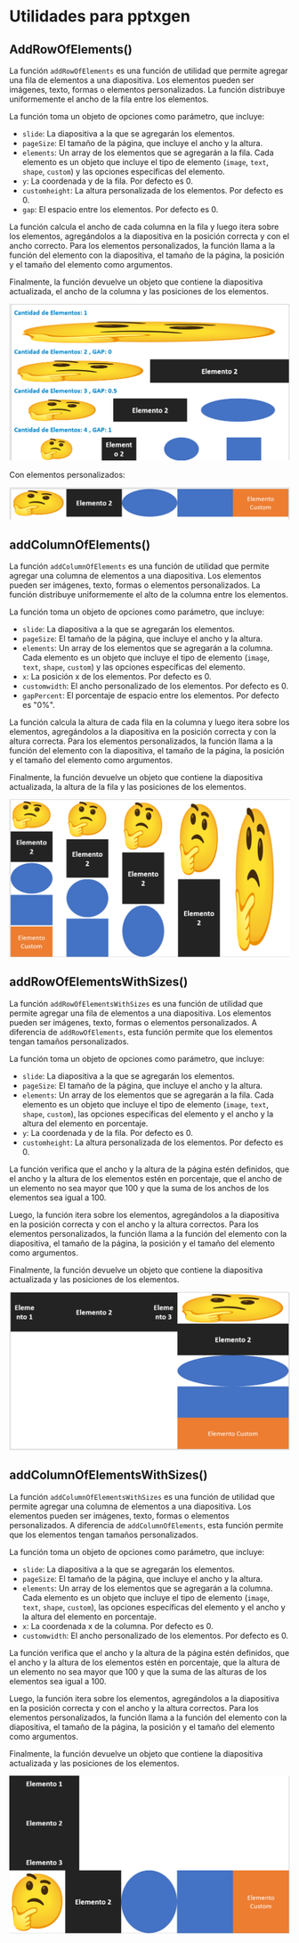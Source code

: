 # Utilidades para pptxgen

## AddRowOfElements()

La función `addRowOfElements` es una función de utilidad que permite agregar una fila de elementos a una diapositiva. Los elementos pueden ser imágenes, texto, formas o elementos personalizados. La función distribuye uniformemente el ancho de la fila entre los elementos.

La función toma un objeto de opciones como parámetro, que incluye:

- `slide`: La diapositiva a la que se agregarán los elementos.
- `pageSize`: El tamaño de la página, que incluye el ancho y la altura.
- `elements`: Un array de los elementos que se agregarán a la fila. Cada elemento es un objeto que incluye el tipo de elemento (`image`, `text`, `shape`, `custom`) y las opciones específicas del elemento.
- `y`: La coordenada y de la fila. Por defecto es 0.
- `customheight`: La altura personalizada de los elementos. Por defecto es 0.
- `gap`: El espacio entre los elementos. Por defecto es 0.

La función calcula el ancho de cada columna en la fila y luego itera sobre los elementos, agregándolos a la diapositiva en la posición correcta y con el ancho correcto. Para los elementos personalizados, la función llama a la función del elemento con la diapositiva, el tamaño de la página, la posición y el tamaño del elemento como argumentos.

Finalmente, la función devuelve un objeto que contiene la diapositiva actualizada, el ancho de la columna y las posiciones de los elementos.

<div align="center">
  <img src="./examples/1.png" />
</div>

Con elementos personalizados:

<div align="center">
  <img src="./examples/2.png" />
</div>

## addColumnOfElements()

La función `addColumnOfElements` es una función de utilidad que permite agregar una columna de elementos a una diapositiva. Los elementos pueden ser imágenes, texto, formas o elementos personalizados. La función distribuye uniformemente el alto de la columna entre los elementos.

La función toma un objeto de opciones como parámetro, que incluye:

- `slide`: La diapositiva a la que se agregarán los elementos.
- `pageSize`: El tamaño de la página, que incluye el ancho y la altura.
- `elements`: Un array de los elementos que se agregarán a la columna. Cada elemento es un objeto que incluye el tipo de elemento (`image`, `text`, `shape`, `custom`) y las opciones específicas del elemento.
- `x`: La posición x de los elementos. Por defecto es 0.
- `customwidth`: El ancho personalizado de los elementos. Por defecto es 0.
- `gapPercent`: El porcentaje de espacio entre los elementos. Por defecto es "0%".

La función calcula la altura de cada fila en la columna y luego itera sobre los elementos, agregándolos a la diapositiva en la posición correcta y con la altura correcta. Para los elementos personalizados, la función llama a la función del elemento con la diapositiva, el tamaño de la página, la posición y el tamaño del elemento como argumentos.

Finalmente, la función devuelve un objeto que contiene la diapositiva actualizada, la altura de la fila y las posiciones de los elementos.

<div align="center">
  <img src="./examples/3.png" />
</div>

## addRowOfElementsWithSizes()

La función `addRowOfElementsWithSizes` es una función de utilidad que permite agregar una fila de elementos a una diapositiva. Los elementos pueden ser imágenes, texto, formas o elementos personalizados. A diferencia de `addRowOfElements`, esta función permite que los elementos tengan tamaños personalizados.

La función toma un objeto de opciones como parámetro, que incluye:

* `slide`: La diapositiva a la que se agregarán los elementos.
* `pageSize`: El tamaño de la página, que incluye el ancho y la altura.
* `elements`: Un array de los elementos que se agregarán a la fila. Cada elemento es un objeto que incluye el tipo de elemento (`image`, `text`, `shape`, `custom`), las opciones específicas del elemento y el ancho y la altura del elemento en porcentaje.
* `y`: La coordenada y de la fila. Por defecto es 0.
* `customheight`: La altura personalizada de los elementos. Por defecto es 0.

La función verifica que el ancho y la altura de la página estén definidos, que el ancho y la altura de los elementos estén en porcentaje, que el ancho de un elemento no sea mayor que 100 y que la suma de los anchos de los elementos sea igual a 100.

Luego, la función itera sobre los elementos, agregándolos a la diapositiva en la posición correcta y con el ancho y la altura correctos. Para los elementos personalizados, la función llama a la función del elemento con la diapositiva, el tamaño de la página, la posición y el tamaño del elemento como argumentos.

Finalmente, la función devuelve un objeto que contiene la diapositiva actualizada y las posiciones de los elementos.

<div align="center">
  <img src="./examples/4.png" />
</div>

## addColumnOfElementsWithSizes()

La función `addColumnOfElementsWithSizes` es una función de utilidad que permite agregar una columna de elementos a una diapositiva. Los elementos pueden ser imágenes, texto, formas o elementos personalizados. A diferencia de `addColumnOfElements`, esta función permite que los elementos tengan tamaños personalizados.

La función toma un objeto de opciones como parámetro, que incluye:

* `slide`: La diapositiva a la que se agregarán los elementos.
* `pageSize`: El tamaño de la página, que incluye el ancho y la altura.
* `elements`: Un array de los elementos que se agregarán a la columna. Cada elemento es un objeto que incluye el tipo de elemento (`image`, `text`, `shape`, `custom`), las opciones específicas del elemento y el ancho y la altura del elemento en porcentaje.
* `x`: La coordenada x de la columna. Por defecto es 0.
* `customwidth`: El ancho personalizado de los elementos. Por defecto es 0.

La función verifica que el ancho y la altura de la página estén definidos, que el ancho y la altura de los elementos estén en porcentaje, que la altura de un elemento no sea mayor que 100 y que la suma de las alturas de los elementos sea igual a 100.

Luego, la función itera sobre los elementos, agregándolos a la diapositiva en la posición correcta y con el ancho y la altura correctos. Para los elementos personalizados, la función llama a la función del elemento con la diapositiva, el tamaño de la página, la posición y el tamaño del elemento como argumentos.

Finalmente, la función devuelve un objeto que contiene la diapositiva actualizada y las posiciones de los elementos.

<div align="center">
  <img src="./examples/5.png" />
</div>
